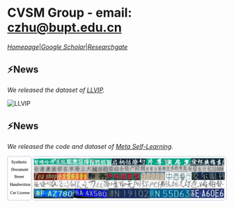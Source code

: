 # CVSM Group - email: czhu@bupt.edu.cn 

[*Homepage*](https://teacher.bupt.edu.cn/zhuchuang/en/index.htm)|[*Google Scholar*](https://scholar.google.com/citations?hl=zh-CN&user=FuCo7AkAAAAJ&view_op=list_works)|[*Researchgate*](https://www.researchgate.net/profile/Chuang_Zhu)

## ⚡News

*We released the dataset of [LLVIP](https://bupt-ai-cz.github.io/LLVIP/).*

![LLVIP](https://github.com/bupt-ai-cz/LLVIP/blob/main/imgs/figure1-LR.png)

## ⚡News

*We released the code and dataset of [Meta Self-Learning](https://bupt-ai-cz.github.io/Meta-SelfLearning/).*

![Meta Self-Learning](https://github.com/bupt-ai-cz/Meta-SelfLearning/blob/main/imgs/dataset1.png)

